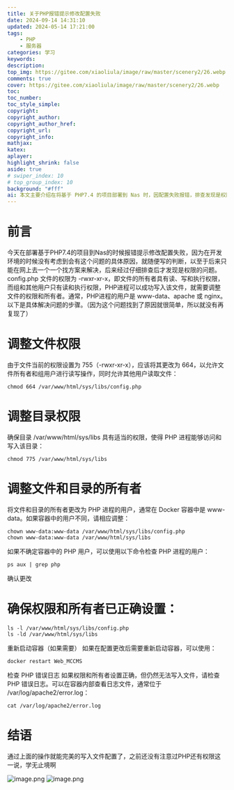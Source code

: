 ```yaml
---
title: 关于PHP报错提示修改配置失败
date: 2024-09-14 14:31:10
updated: 2024-05-14 17:21:00
tags: 
    - PHP
    - 服务器
categories: 学习
keywords: 
description:
top_img: https://gitee.com/xiaoliula/image/raw/master/scenery2/26.webp
comments: true
cover: https://gitee.com/xiaoliula/image/raw/master/scenery2/26.webp
toc:
toc_number:
toc_style_simple:
copyright:
copyright_author:
copyright_author_href:
copyright_url:
copyright_info:
mathjax:
katex:
aplayer:
highlight_shrink: false
aside: true
# swiper_index: 10
# top_group_index: 10
background: "#fff"
ai: 本文主要介绍在将基于 PHP7.4 的项目部署到 Nas 时，因配置失败报错，排查发现是权限问题，config.php 权限为 755，PHP 进程无法写入。具体解决步骤：调整文件权限为 664、目录权限为 775；更改文件和目录所有者为 PHP 进程用户（通常为 www-data），可检查 PHP 进程用户；确认权限和所有者设置，必要时重启容器；若仍无法写入，检查 PHP 错误日志。最终解决了写入文件配置的问题，感叹学无止境。
---
```


# 前言
今天在部署基于PHP7.4的项目到Nas的时候报错提示修改配置失败，因为在开发环境的时候没有考虑到会有这个问题的具体原因，就随便写的判断，以至于后来只能在网上去一个一个找方案来解决，后来经过仔细排查后才发现是权限的问题。config.php 文件的权限为 -rwxr-xr-x，即文件的所有者具有读、写和执行权限，而组和其他用户只有读和执行权限，PHP进程可以成功写入该文件，就需要调整文件的权限和所有者。通常，PHP进程的用户是 www-data、apache 或 nginx。以下是具体解决问题的步骤。（因为这个问题找到了原因就很简单，所以就没有再复现了）
# 调整文件权限
由于文件当前的权限设置为 755（-rwxr-xr-x），应该将其更改为 664，以允许文件所有者和组用户进行读写操作，同时允许其他用户读取文件：
```language
chmod 664 /var/www/html/sys/libs/config.php
```
# 调整目录权限
确保目录 /var/www/html/sys/libs 具有适当的权限，使得 PHP 进程能够访问和写入该目录：
```language
chmod 775 /var/www/html/sys/libs
```
# 调整文件和目录的所有者
将文件和目录的所有者更改为 PHP 进程的用户，通常在 Docker 容器中是 www-data。如果容器中的用户不同，请相应调整：
```language
chown www-data:www-data /var/www/html/sys/libs/config.php
chown www-data:www-data /var/www/html/sys/libs
```
如果不确定容器中的 PHP 用户，可以使用以下命令检查 PHP 进程的用户：
```language
ps aux | grep php
```
确认更改
# 确保权限和所有者已正确设置：
```language
ls -l /var/www/html/sys/libs/config.php
ls -ld /var/www/html/sys/libs
```
重新启动容器（如果需要）
如果在配置更改后需要重新启动容器，可以使用：
```language
docker restart Web_MCCMS
```
检查 PHP 错误日志
如果权限和所有者设置正确，但仍然无法写入文件，请检查 PHP 错误日志。可以在容器内部查看日志文件，通常位于 /var/log/apache2/error.log：
```language
cat /var/log/apache2/error.log
```
# 结语
通过上面的操作就能完美的写入文件配置了，之前还没有注意过PHP还有权限这一说，学无止境啊

![image.png](https://img.onew.us.kg/file/11726295289262883.png)
![image.png](https://img.onew.us.kg/file/11726295324385844.png)